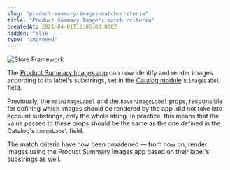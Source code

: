 ```yaml
---
slug: "product-summary-images-match-criteria"
title: "Product Summary Image's match criteria"
createdAt: 2021-04-01T16:05:00.000Z
hidden: false
type: "improved"
---
```


![Store Framework](https://raw.githubusercontent.com/vtexdocs/dev-portal-content/main/images/product-summary-images-match-criteria-0.png)

The [Product Summary Images app](https://developers.vtex.com/vtex-developer-docs/docs/vtex-product-summary-productsummaryimage) can now identify and render images according to its label's substrings, set in the [Catalog module](https://help.vtex.com/en/tutorial/visao-geral-da-estrutura-do-catalogo--6ejJHhmTaoMMeoIgg4OgA0)'s `imageLabel` field.

Previously, the `mainImageLabel` and the `hoverImageLabel` props, responsible for defining which images should be rendered by the app, did not take into account substrings, only the whole string. In practice, this means that the value passed to these props should be the same as the one defined in the Catalog's `imageLabel` field.

The match criteria have now been broadened — from now on, render images using the Product Summary Images app based on their label's substrings as well.
